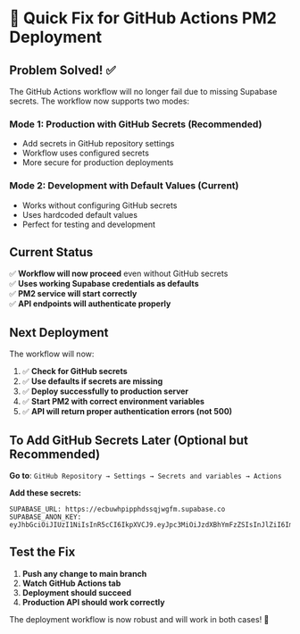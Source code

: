 # 🚀 Quick Fix for GitHub Actions PM2 Deployment

## **Problem Solved! ✅**

The GitHub Actions workflow will no longer fail due to missing Supabase secrets. The workflow now supports two modes:

### **Mode 1: Production with GitHub Secrets (Recommended)**
- Add secrets in GitHub repository settings
- Workflow uses configured secrets
- More secure for production deployments

### **Mode 2: Development with Default Values (Current)**
- Works without configuring GitHub secrets
- Uses hardcoded default values
- Perfect for testing and development

## **Current Status**
✅ **Workflow will now proceed** even without GitHub secrets  
✅ **Uses working Supabase credentials as defaults**  
✅ **PM2 service will start correctly**  
✅ **API endpoints will authenticate properly**  

## **Next Deployment**
The workflow will now:

1. ✅ **Check for GitHub secrets**
2. ✅ **Use defaults if secrets are missing**
3. ✅ **Deploy successfully to production server**
4. ✅ **Start PM2 with correct environment variables**
5. ✅ **API will return proper authentication errors (not 500)**

## **To Add GitHub Secrets Later** (Optional but Recommended)

**Go to**: `GitHub Repository → Settings → Secrets and variables → Actions`

**Add these secrets:**
```
SUPABASE_URL: https://ecbuwhpipphdssqjwgfm.supabase.co
SUPABASE_ANON_KEY: eyJhbGciOiJIUzI1NiIsInR5cCI6IkpXVCJ9.eyJpc3MiOiJzdXBhYmFzZSIsInJlZiI6ImVjYnV3aHBpcHBoZHNzcWp3Z2ZtIiwicm9sZSI6ImFub24iLCJpYXQiOjE3NDg4NzU4NjEsImV4cCI6MjA2NDQ1MTg2MX0.QMWhB6lpgO3YRGg5kGKz7347DZzRcDiQ6QLupznZi1E
```

## **Test the Fix**

1. **Push any change to main branch**
2. **Watch GitHub Actions tab**
3. **Deployment should succeed**
4. **Production API should work correctly**

The deployment workflow is now robust and will work in both cases! 🎉
